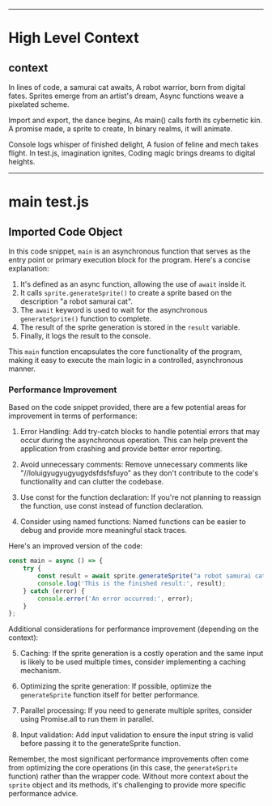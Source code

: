 

  ---
# High Level Context
## context
In lines of code, a samurai cat awaits,
A robot warrior, born from digital fates.
Sprites emerge from an artist's dream,
Async functions weave a pixelated scheme.

Import and export, the dance begins,
As main() calls forth its cybernetic kin.
A promise made, a sprite to create,
In binary realms, it will animate.

Console logs whisper of finished delight,
A fusion of feline and mech takes flight.
In test.js, imagination ignites,
Coding magic brings dreams to digital heights.

---
# main test.js
## Imported Code Object
In this code snippet, `main` is an asynchronous function that serves as the entry point or primary execution block for the program. Here's a concise explanation:

1. It's defined as an async function, allowing the use of `await` inside it.
2. It calls `sprite.generateSprite()` to create a sprite based on the description "a robot samurai cat".
3. The `await` keyword is used to wait for the asynchronous `generateSprite()` function to complete.
4. The result of the sprite generation is stored in the `result` variable.
5. Finally, it logs the result to the console.

This `main` function encapsulates the core functionality of the program, making it easy to execute the main logic in a controlled, asynchronous manner.

### Performance Improvement

Based on the code snippet provided, there are a few potential areas for improvement in terms of performance:

1. Error Handling: Add try-catch blocks to handle potential errors that may occur during the asynchronous operation. This can help prevent the application from crashing and provide better error reporting.

2. Avoid unnecessary comments: Remove unnecessary comments like "//loluigyugyugyugydsfdsfsfuyo" as they don't contribute to the code's functionality and can clutter the codebase.

3. Use const for the function declaration: If you're not planning to reassign the function, use const instead of function declaration.

4. Consider using named functions: Named functions can be easier to debug and provide more meaningful stack traces.

Here's an improved version of the code:

```javascript
const main = async () => {
    try {
        const result = await sprite.generateSprite("a robot samurai cat", { save: true });
        console.log('This is the finished result:', result);
    } catch (error) {
        console.error('An error occurred:', error);
    }
};
```

Additional considerations for performance improvement (depending on the context):

5. Caching: If the sprite generation is a costly operation and the same input is likely to be used multiple times, consider implementing a caching mechanism.

6. Optimizing the sprite generation: If possible, optimize the `generateSprite` function itself for better performance.

7. Parallel processing: If you need to generate multiple sprites, consider using Promise.all to run them in parallel.

8. Input validation: Add input validation to ensure the input string is valid before passing it to the generateSprite function.

Remember, the most significant performance improvements often come from optimizing the core operations (in this case, the `generateSprite` function) rather than the wrapper code. Without more context about the `sprite` object and its methods, it's challenging to provide more specific performance advice.

  
